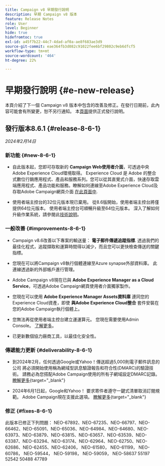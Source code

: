 ```yaml
---
title: Campaign v8 早期發行說明
description: 早期 Campaign v8 版本
feature: Release Notes
role: User
level: Beginner
hide: true
hidefromtoc: true
exl-id: a45f7b22-44c7-4dad-af0a-ae8f683ae3d9
source-git-commit: eae364fb3d082c91022fee6bf29802c9eb6dfcf5
workflow-type: tm+mt
source-wordcount: '464'
ht-degree: 22%

---
```


# 早期發行說明 {#e-new-release}

本頁介紹了下一個 Campaign v8 版本中包含的改善及修正。在發行日期前，此內容可能會有所變更，恕不另行通知。 本[頁面](../start/release-notes.md)提供正式發行說明。

## 發行版本8.6.1 {#release-8-6-1}

_2024年2月14日_


### 新功能 {#new-8-6-1}

* 自此版本起，您即可存取新的 **Campaign Web使用者介面**，可透過中央Adobe Experience Cloud環境取得。 Experience Cloud 是 Adobe 的整合式數位行銷應用程式、產品和服務系列。您可以從其直覺式介面，快速存取雲端應用程式、產品功能和服務。瞭解如何連線至Adobe Experience Cloud及存取Adobe Campaign網頁介面 [在此頁面中](campaign-ui.md#ac-web-ui).

* 使用者端主控台的32位元版本現已棄用。 從8.6版開始，使用者端主控台將僅提供64位元版本。 使用者端主控台可順暢升級至64位元版本。 深入了解如何升級作業系統，請參閱此[技術說明](https://experienceleague.adobe.com/docs/campaign/technotes-ac/tn-new/console.html?lang=zh-Hant)。


### 一般改善 {#improvements-8-6-1}

* Campaign v8.6改善以下專案的輸送量： **電子郵件傳遞追蹤指標**. 透過我們的最佳化程式，追蹤擷取和運算時間得以減少，而且您可以更快檢查傳送的關鍵指標。

* 您現在可以將Campaign v8執行個體連線至Azure synapse外部資料庫。 此連線透過新的外部帳戶進行管理。

* Adobe Campaign v8現在已與 **Adobe Experience Manager as a Cloud Service**，可透過Adobe Campaign網頁使用者介面獨家製作。

* 您現在可以使用 **Adobe Experience Manager Assets資料庫** 連同您的Experience Cloud資產，即使 **與Adobe Experience Cloud整合** 套件安裝在您的Adobe Campaign執行個體上。

* 您無法再從使用者端主控台建立運運算元。 您現在需要使用Admin Console。 [了解更多](../start/gs-permissions.md)。

* 已更新數個協力廠商工具，以最佳化安全性。

### 傳遞能力更新 {#deliverability-8-6-1}

* 到2024年2月，任何透過Google或Yahoo！傳送超過5,000則電子郵件訊息的公司 將必須開始使用稱為網域型訊息驗證報告和符合性(DMARC)的驗證技術。 請務必為您搭配Adobe Campaign使用的所有子網域設定DMARC記錄。 [瞭解更多](https://experienceleague.adobe.com/docs/deliverability-learn/deliverability-best-practice-guide/additional-resources/technotes/implement-dmarc.html?lang=zh-Hant){target="_blank"}

* 2024年6月1日起，Google和Yahoo！ 要求寄件者遵守一鍵式清單取消訂閱規範。 Adobe Campaign現在支援此選項。 [瞭解更多](https://experienceleague.adobe.com/docs/deliverability-learn/deliverability-best-practice-guide/additional-resources/campaign/acc-technical-recommendations.html#one-click-list-unsubscribe){target="_blank"}


### 修正 {#fixes-8-6-1}

此版本已修正下列問題： NEO-67892、NEO-67235、NEO-66797、NEO-66462、NEO-65091、NEO-65036、NEO-64984、NEO-64680、NEO-63973、NEO-63879、NEO-63815、NEO-63657、NEO-63539、NEO-63387、NEO-63294、NEO-63174、NEO-62964、NEO-62750、NEO-62686、NEO-62455、NEO-62406， NEO-61580， NEO-61199， NEO-60786， NEO-59544， NEO-59198， NEO-59059， NEO-58637 55197 52542 50488 47789